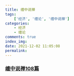 ```yaml
---
title: 缠中说禅
tags:
    ['经济', '缠论', '缠中说禅']
categories:
    - 经济
    - 缠论
comments: true
index_img:
date: 2021-12-02 11:05:08
permalink:
---
```


### [缠中说禅108篇](https://moyuderen.github.io/chanzhongshuochan)
